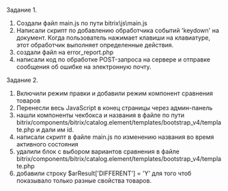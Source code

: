 Задание 1. 
1) Создали файл main.js по пути bitrix\js\main.js
2) Написали скрипт по добавлению обработчика событий 'keydown' на документ. 
Когда пользователь нажимает клавиши на клавиатуре, этот обработчик выполняет 
определенные действия.
3) создали файл на error_report.php
4) написали код по обработке POST-запроса на сервере и отправке сообщения об
ошибке на электронную почту.

Задание 2.
1) Включили режим правки и добавили режим компонент сравнения товаров
2) Перенесли весь JavaScript в конец страницы через админ-панель
3) нашли компоненты чекбокса и названия в файле по пути 
bitrix/components/bitrix/catalog.element/templates/bootstrap_v4/template.php
и дали им id.
4) написали скрипт в файле main.js по изменению названия во время активного состояния
5) удалили блок с выбором вариантов сравнения в файле 
bitrix/components/bitrix/catalog.element/templates/bootstrap_v4/template.php
6) добавили строку $arResult['DIFFERENT'] = 'Y' для того чтоб 
показывало только разные свойства товаров.